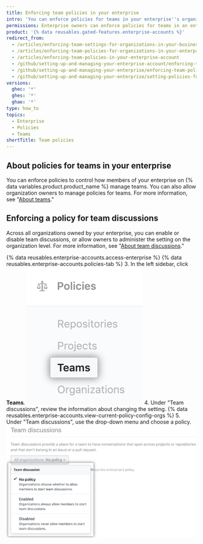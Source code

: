```yaml
---
title: Enforcing team policies in your enterprise
intro: 'You can enforce policies for teams in your enterprise''s organizations, or allow policies to be set in each organization.'
permissions: Enterprise owners can enforce policies for teams in an enterprise.
product: '{% data reusables.gated-features.enterprise-accounts %}'
redirect_from:
  - /articles/enforcing-team-settings-for-organizations-in-your-business-account
  - /articles/enforcing-team-policies-for-organizations-in-your-enterprise-account
  - /articles/enforcing-team-policies-in-your-enterprise-account
  - /github/setting-up-and-managing-your-enterprise-account/enforcing-team-policies-in-your-enterprise-account
  - /github/setting-up-and-managing-your-enterprise/enforcing-team-policies-in-your-enterprise-account
  - /github/setting-up-and-managing-your-enterprise/setting-policies-for-organizations-in-your-enterprise-account/enforcing-team-policies-in-your-enterprise-account
versions:
  ghec: '*'
  ghes: '*'
  ghae: '*'
type: how_to
topics:
  - Enterprise
  - Policies
  - Teams
shortTitle: Team policies
---
```


## About policies for teams in your enterprise

You can enforce policies to control how members of your enterprise on {% data variables.product.product_name %} manage teams. You can also allow organization owners to manage policies for teams. For more information, see "[About teams](/organizations/organizing-members-into-teams/about-teams)."

## Enforcing a policy for team discussions

Across all organizations owned by your enterprise, you can enable or disable team discussions, or allow owners to administer the setting on the organization level. For more information, see "[About team discussions](/organizations/collaborating-with-your-team/about-team-discussions/)."

{% data reusables.enterprise-accounts.access-enterprise %}
{% data reusables.enterprise-accounts.policies-tab %}
3. In the left sidebar, click **Teams**.
  ![Teams tab in the enterprise sidebar](/assets/images/help/business-accounts/settings-teams-tab.png)
4. Under "Team discussions", review the information about changing the setting. {% data reusables.enterprise-accounts.view-current-policy-config-orgs %}
5. Under "Team discussions", use the drop-down menu and choose a policy.
  ![Drop-down menu with team discussion policy options](/assets/images/help/business-accounts/team-discussion-policy-drop-down.png)
